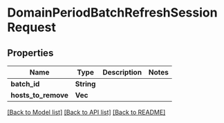 # DomainPeriodBatchRefreshSessionRequest

## Properties

Name | Type | Description | Notes
------------ | ------------- | ------------- | -------------
**batch_id** | **String** |  |
**hosts_to_remove** | **Vec<String>** |  |

[[Back to Model list]](./README.md#documentation-for-models) [[Back to API list]](./README.md#documentation-for-api-endpoints) [[Back to README]](../README.md)

